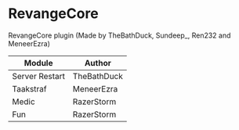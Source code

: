 # RevangeCore
RevangeCore plugin (Made by TheBathDuck, Sundeep_, Ren232 and MeneerEzra)

|  Module | Author  |
| ------------ | ------------ |
| Server Restart  | TheBathDuck  |
| Taakstraf  | MeneerEzra  |
| Medic  | RazerStorm  |
| Fun  | RazerStorm  |
